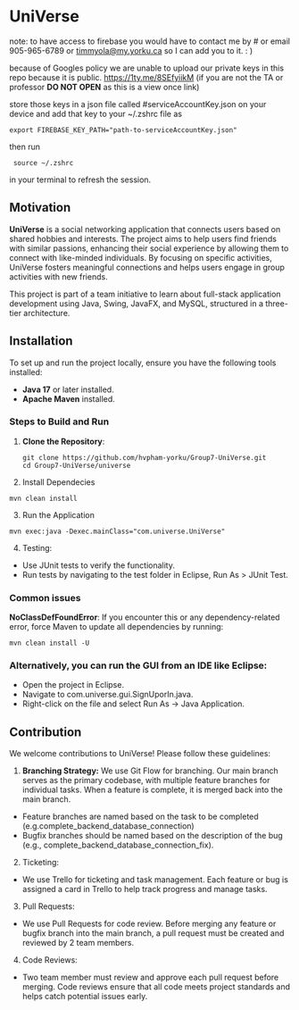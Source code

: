 # UniVerse

note: to have access to firebase you would have to contact me by # or email 
905-965-6789 or timmyola@my.yorku.ca so I can add you to it. : ) 

because of Googles policy we are unable to upload our private keys in this repo because it is public. 
https://1ty.me/8SEfyiikM (if you are not the TA or professor **DO NOT OPEN** as this is a view once link)

store those keys in a json file called #serviceAccountKey.json on your device and add that key to your ~/.zshrc file as 
```
export FIREBASE_KEY_PATH="path-to-serviceAccountKey.json"
```
then run 
```
 source ~/.zshrc  
```
in your terminal to refresh the session. 

## Motivation

**UniVerse** is a social networking application that connects users based on shared hobbies and interests. The project aims to help users find friends with similar passions, enhancing their social experience by allowing them to connect with like-minded individuals. By focusing on specific activities, UniVerse fosters meaningful connections and helps users engage in group activities with new friends.

This project is part of a team initiative to learn about full-stack application development using Java, Swing, JavaFX, and MySQL, structured in a three-tier architecture.

## Installation

To set up and run the project locally, ensure you have the following tools installed:

- **Java 17** or later installed.
- **Apache Maven** installed.

### Steps to Build and Run

1. **Clone the Repository**:
   ```
   git clone https://github.com/hvpham-yorku/Group7-UniVerse.git
   cd Group7-UniVerse/universe
   ```
2. Install Dependecies
```
mvn clean install
```

3. Run the Application
```
mvn exec:java -Dexec.mainClass="com.universe.UniVerse"
```

4. Testing:
- Use JUnit tests to verify the functionality.
- Run tests by navigating to the test folder in Eclipse, Run As > JUnit Test.

### Common issues
**NoClassDefFoundError**: If you encounter this or any dependency-related error, force Maven to update all dependencies by running:
```
mvn clean install -U
```


### Alternatively, you can run the GUI from an IDE like Eclipse:

- Open the project in Eclipse.
- Navigate to com.universe.gui.SignUporIn.java.
- Right-click on the file and select Run As -> Java Application.



## Contribution
We welcome contributions to UniVerse! Please follow these guidelines:

1. **Branching Strategy:** We use Git Flow for branching. Our main branch serves as the primary codebase, with multiple feature branches for individual tasks. When a feature is complete, it is merged back into the main branch.
- Feature branches are named based on the task to be completed (e.g.complete_backend_database_connection)
- Bugfix branches should be named based on the description of the bug (e.g., complete_backend_database_connection_fix).

2. Ticketing:
- We use Trello for ticketing and task management. Each feature or bug is assigned a card in Trello to help track progress and manage tasks.

3. Pull Requests:
- We use Pull Requests for code review. Before merging any feature or bugfix branch into the main branch, a pull request must be created and reviewed by 2 team members.

4. Code Reviews:
- Two team member must review and approve each pull request before merging. Code reviews ensure that all code meets project standards and helps catch potential issues early.
